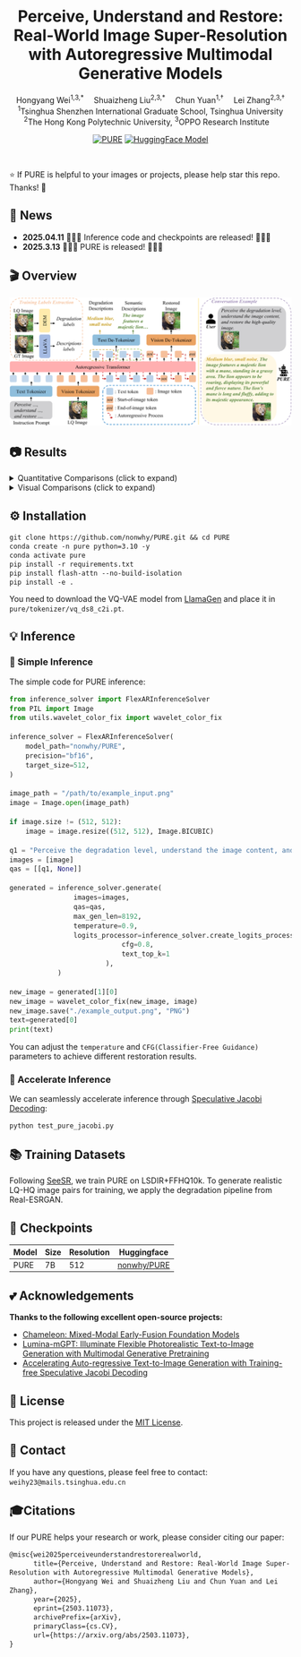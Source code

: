 <div align="center">


<h1>Perceive, Understand and Restore: Real-World Image Super-Resolution with Autoregressive Multimodal Generative Models</h1>

<div>
    <span>Hongyang Wei<sup>1,3,*</sup></span>&emsp;
    <span>Shuaizheng Liu<sup>2,3,*</sup></span>&emsp;
    <span>Chun Yuan<sup>1,†</sup></span>&emsp;
    <span>Lei Zhang<sup>2,3,†</sup></span>
</div>
<div>
    <sup>1</sup>Tsinghua Shenzhen International Graduate School, Tsinghua University
</div>
<div>
    <sup>2</sup>The Hong Kong Polytechnic University, <sup>3</sup>OPPO Research Institute&emsp; 
</div>

[![PURE](https://img.shields.io/badge/Paper-PURE-2b9348.svg?logo=arXiv)](https://arxiv.org/abs/2503.11073) [![HuggingFace Model](https://img.shields.io/badge/%F0%9F%A4%97%20Hugging%20Face-Model-blue)](https://huggingface.co/nonwhy/PURE)

</div>

<br>

:star: If PURE is helpful to your images or projects, please help star this repo. Thanks! :hugs:


## 📢 News
- **2025.04.11** 🎉🎉🎉 Inference code and checkpoints are released! 🎉🎉🎉
- **2025.3.13** 🎉🎉🎉 PURE is released! 🎉🎉🎉


## 🎬 Overview
![overview](figs/pipeline.png)


## 📷 Results

<details>
<summary>Quantitative Comparisons (click to expand)</summary>

<p align="center">
  <img width="900" src="figs/quantitative1.png">
</p>

<p align="center">
  <img width="400" src="figs/quantitative2.png">
</p>
</details>

<details>
<summary>Visual Comparisons (click to expand)</summary>

<p align="center">
  <img width="900" src="figs/visual.png">
</p>

<p align="center">
  <img width="900" src="figs/supp1.png">
</p>

<p align="center">
  <img width="900" src="figs/supp2.png">
</p>
</details>

## ⚙️ Installation
```
git clone https://github.com/nonwhy/PURE.git && cd PURE
conda create -n pure python=3.10 -y
conda activate pure
pip install -r requirements.txt
pip install flash-attn --no-build-isolation
pip install -e .
```

You need to download the VQ-VAE model from [LlamaGen](https://huggingface.co/FoundationVision/LlamaGen/resolve/main/vq_ds8_c2i.pt) and place it in ```pure/tokenizer/vq_ds8_c2i.pt```.

## 💡 Inference
### 🔑 Simple Inference
The simple code for PURE inference:
```python
from inference_solver import FlexARInferenceSolver
from PIL import Image
from utils.wavelet_color_fix import wavelet_color_fix

inference_solver = FlexARInferenceSolver(
    model_path="nonwhy/PURE",
    precision="bf16",
    target_size=512,
)

image_path = "/path/to/example_input.png"
image = Image.open(image_path)

if image.size != (512, 512):
    image = image.resize((512, 512), Image.BICUBIC)

q1 = "Perceive the degradation level, understand the image content, and restore the high-quality image. <|image|>"
images = [image]
qas = [[q1, None]]

generated = inference_solver.generate(
                images=images,
                qas=qas,
                max_gen_len=8192,
                temperature=0.9,
                logits_processor=inference_solver.create_logits_processor(
                            cfg=0.8,
                            text_top_k=1
                        ),
            )

new_image = generated[1][0]
new_image = wavelet_color_fix(new_image, image)
new_image.save("./example_output.png", "PNG")
text=generated[0]
print(text)

```
You can adjust the ```temperature``` and ```CFG(Classifier-Free Guidance)``` parameters to achieve different restoration results.

### 🚀 Accelerate Inference
We can seamlessly accelerate inference through [Speculative Jacobi Decoding](https://github.com/tyshiwo1/Accelerating-T2I-AR-with-SJD/): 

```
python test_pure_jacobi.py
```

## 📚 Training Datasets
Following [SeeSR](https://github.com/cswry/SeeSR), we train PURE on LSDIR+FFHQ10k. To generate realistic LQ-HQ image pairs for training, we apply the degradation pipeline from Real-ESRGAN.


## 🤗 Checkpoints
| Model | Size | Resolution | Huggingface |
|----------------------|--------|--------|--------------------|
| PURE | 7B | 512 | [nonwhy/PURE](https://huggingface.co/nonwhy/PURE) |

## 💕 Acknowledgements

**Thanks to the following excellent open-source projects:**
- [Chameleon: Mixed-Modal Early-Fusion Foundation Models](https://github.com/facebookresearch/chameleon)
- [Lumina-mGPT: Illuminate Flexible Photorealistic Text-to-Image Generation with Multimodal Generative Pretraining](https://github.com/Alpha-VLLM/Lumina-mGPT)
- [Accelerating Auto-regressive Text-to-Image Generation with Training-free Speculative Jacobi Decoding](https://github.com/tyshiwo1/Accelerating-T2I-AR-with-SJD/)

## 🎫 License
This project is released under the [MIT License](LICENSE).

## 📧 Contact
If you have any questions, please feel free to contact: `weihy23@mails.tsinghua.edu.cn`


## 🎓Citations
If our PURE helps your research or work, please consider citing our paper:

```
@misc{wei2025perceiveunderstandrestorerealworld,
      title={Perceive, Understand and Restore: Real-World Image Super-Resolution with Autoregressive Multimodal Generative Models}, 
      author={Hongyang Wei and Shuaizheng Liu and Chun Yuan and Lei Zhang},
      year={2025},
      eprint={2503.11073},
      archivePrefix={arXiv},
      primaryClass={cs.CV},
      url={https://arxiv.org/abs/2503.11073}, 
}
```